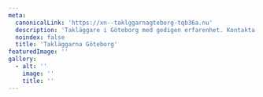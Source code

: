 ```yaml
---
meta:
  canonicalLink: 'https://xn--taklggarnagteborg-tqb36a.nu'
  description: 'Takläggare i Göteborg med gedigen erfarenhet. Kontakta oss för gratis besiktning idag! Ring eller maila, eller använd vårat formulär.'
  noindex: false
  title: 'Takläggarna Göteborg'
featuredImage: ''
gallery:
  - alt: ''
    image: ''
    title: ''
---
```


<!-- Use this to force Gatsby to correctly determine optional images/file schema -->

